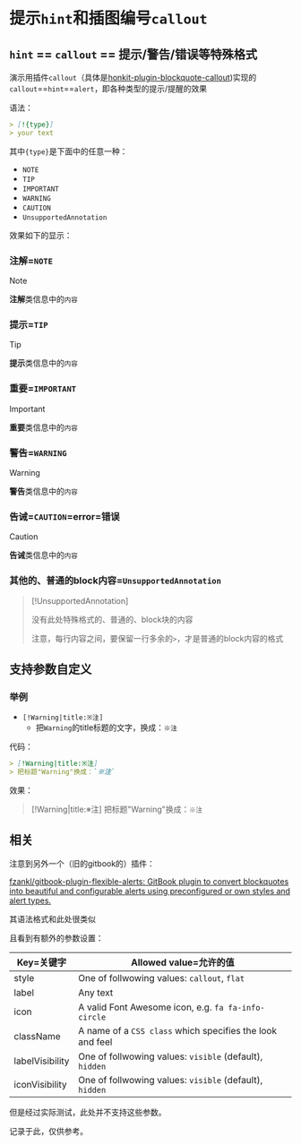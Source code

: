# 提示`hint`和插图编号`callout`

## `hint` == `callout` == 提示/警告/错误等特殊格式

演示用插件`callout`（具体是[honkit-plugin-blockquote-callout](https://github.com/intptr-t/honkit-plugin-blockquote-callout))实现的`callout`==`hint`==`alert`，即各种类型的提示/提醒的效果

语法：

```markdown
> [!{type}]
> your text
```

其中`{type}`是下面中的任意一种：

* `NOTE`
* `TIP`
* `IMPORTANT`
* `WARNING`
* `CAUTION`
* `UnsupportedAnnotation`

效果如下的显示：

### 注解=`NOTE`

> [!NOTE]
> **注解**类信息中的`内容`

### 提示=`TIP`

> [!TIP]
> **提示**类信息中的`内容`

### 重要=`IMPORTANT`

> [!IMPORTANT]
> **重要**类信息中的`内容`

### 警告=`WARNING`

> [!WARNING]
> **警告**类信息中的`内容`

### 告诫=`CAUTION`=error=错误

> [!CAUTION]
> **告诫**类信息中的`内容`

### 其他的、普通的block内容=`UnsupportedAnnotation`

> [!UnsupportedAnnotation]
> 
> 没有此处特殊格式的、普通的、block块的内容
> 
> 注意，每行内容之间，要保留一行多余的`>`，才是普通的block内容的格式

## 支持参数自定义

### 举例

* `[!Warning|title:※注]`
  * 把`Warning`的title标题的文字，换成：`※注`

代码：

```markdown
> [!Warning|title:※注]
> 把标题"Warning"换成：`※注`
```

效果：

> [!Warning|title:※注]
> 把标题"Warning"换成：`※注`

## 相关

注意到另外一个（旧的gitbook的）插件：

[fzankl/gitbook-plugin-flexible-alerts: GitBook plugin to convert blockquotes into beautiful and configurable alerts using preconfigured or own styles and alert types.](https://github.com/fzankl/gitbook-plugin-flexible-alerts)

其语法格式和此处很类似

且看到有额外的参数设置：

| Key=关键字 | Allowed value=允许的值 |
| --------- | --------------------- |
| style | One of follwowing values: `callout`, `flat` |
| label | Any text |
| icon | A valid Font Awesome icon, e.g. `fa fa-info-circle` |
| className | A name of a `CSS class` which specifies the look and feel |
| labelVisibility | One of follwowing values: `visible` (default), `hidden` |
| iconVisibility | One of follwowing values: `visible` (default), `hidden` |

但是经过实际测试，此处并不支持这些参数。

记录于此，仅供参考。
